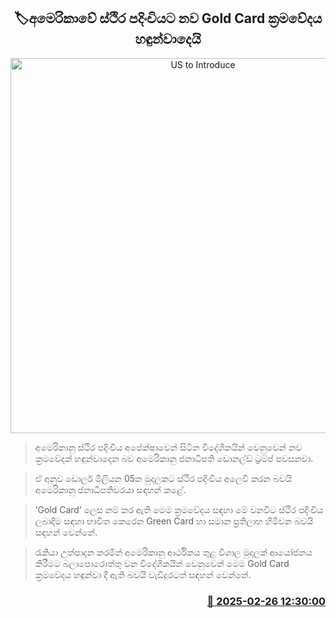<p align='center'><b><h2 align='center' title='US to Introduce 'Gold Card' System for Permanent Residency'>🏷අමෙරිකාවේ ස්ථිර පදිංචියට නව Gold Card ක්‍රමවේදය හඳුන්වාදෙයි</h2></b></p>
<p align='center'><img src='https://helakuru.sgp1.cdn.digitaloceanspaces.com/esana/images/lib/usa-flag.jpg' width='600' alt='US to Introduce 'Gold Card' System for Permanent Residency'></p>

> අමෙරිකානු ස්ථිර පදිංචිය අපේක්ෂාවෙන් සිටින විදේශිකයින් වෙනුවෙන් නව ක්‍රමවේදක් හඳුන්වාදෙන බව අමෙරිකානු ජනාධිපති ඩොනල්ඩ් ට්‍රම්ප් පවසනවා.

> ඒ අනුව ඩොලර් මිලියන 05ක මුදලකට ස්ථිර පදිංචිය අලෙවි කරන බවයි අමෙරිකානු ජනාධිපතිවරයා සඳහන් කළේ.

> ‘Gold Card’ ලෙස නම් කර ඇති මෙම ක්‍රමවේදය සඳහා මේ වනවිට ස්ථිර පදිංචිය ලබාදීම සඳහා භාවිත කෙරෙන Green Card හා සමාන ප්‍රතිලාභ හිමිවන බවයි සඳහන් වෙන්නේ.

> රැකියා උත්පාදන කරමින් අමෙරිකානු ආර්ථිකය තුළ විශාල මුදලක් ආයෝජනය කිරීමට බලාපොරොත්තු වන විදේශිකයින් වෙනුවෙන් මෙම Gold Card ක්‍රමවේදය හඳුන්වා දී ඇති බවයි වැඩිදුරටත් සඳහන් වෙන්නේ.



<h3 align='right'><a href='https://www.helakuru.lk/esana/p/107832/'>📅 2025-02-26 12:30:00</a></h3>
